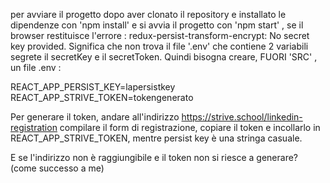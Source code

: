 per avviare il progetto dopo aver clonato il repository e installato le dipendenze con 'npm install' e si avvia il progetto con 'npm start' , se il browser restituisce l'errore : redux-persist-transform-encrypt: No secret key provided. Significa che non trova il file '.env' che contiene 2 variabili segrete il secretKey e il secretToken. Quindi bisogna creare, FUORI 'SRC' , un file .env :

REACT_APP_PERSIST_KEY=lapersistkey
REACT_APP_STRIVE_TOKEN=tokengenerato

Per generare il token, andare all'indirizzo https://strive.school/linkedin-registration compilare il form di registrazione, copiare il token e incollarlo in REACT_APP_STRIVE_TOKEN, mentre persist key è una stringa casuale.

E se l'indirizzo non è raggiungibile e il token non si riesce a generare? (come successo a me)